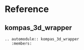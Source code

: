 # Reference

## kompas_3d_wrapper

```{eval-rst}
.. automodule:: kompas_3d_wrapper
   :members:
```
